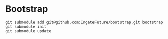 # Bootstrap

```
git submodule add git@github.com:IngateFuture/bootstrap.git bootstrap
git submodule init
git submodule update
```
